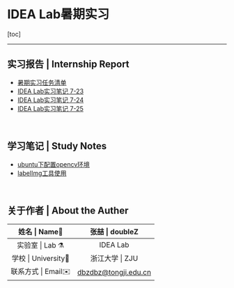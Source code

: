 # IDEA Lab暑期实习

[toc]

------

## 实习报告 | Internship Report

- [暑期实习任务清单](https://github.com/doubleZ0108/IDEA-Lab-Summer-Camp/blob/master/doc/Misson/暑期实习任务清单.md)
- [IDEA Lab实习笔记 7-23](https://github.com/doubleZ0108/IDEA-Lab-Summer-Camp/blob/master/doc/Daily-Notes/IDEA%20Lab实习笔记%207-23.md)
- [IDEA Lab实习笔记 7-24](https://github.com/doubleZ0108/IDEA-Lab-Summer-Camp/blob/master/doc/Daily-Notes/IDEA%20Lab实习笔记%207-24.md)
- [IDEA Lab实习笔记 7-25](https://github.com/doubleZ0108/IDEA-Lab-Summer-Camp/blob/master/doc/Daily-Notes/IDEA%20Lab实习笔记%207-25.md)

<br/>

## 学习笔记 | Study Notes

- [ubuntu下配置opencv环境](https://github.com/doubleZ0108/IDEA-Lab-Summer-Camp/blob/master/doc/Study-Notes/ubuntu下配置opencv环境.md)
- [labelImg工具使用](https://github.com/doubleZ0108/IDEA-Lab-Summer-Camp/blob/master/doc/Study-Notes/labelImg工具.md)



<br/>

## 关于作者 | About the Auther

|    姓名 \| Name👤    |                   张喆 \| doubleZ                   |
| :-----------------: | :-------------------------------------------------: |
|   实验室 \| Lab ⚗️   |                      IDEA Lab                       |
| 学校 \| University🏫 |                   浙江大学 \| ZJU                   |
| 联系方式 \| Email✉️  | [dbzdbz@tongji.edu.cn](mailto:dbzdbz@tongji.edu.cn) |